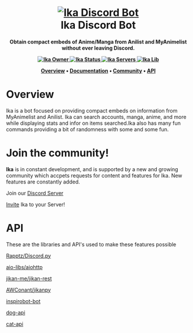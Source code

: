 <h1 align = "center">
  <br>
  <a href = "https://github.com/m-jora/Ika"><img alt = "Ika Discord Bot"></a>
  <br>
  Ika Discord Bot
</h1>

<h4 align = "center"> Obtain compact embeds of Anime/Manga from Anilist and MyAnimelist without ever leaving Discord.

<p align = "center">
  <a href="https://top.gg/user/275065846836101120">
    <img src="https://top.gg/api/widget/owner/705683895055679521.svg?noavatar=true" alt="Ika Owner">
  </a>
  <a href="https://top.gg/bot/705683895055679521">
    <img src="https://top.gg/api/widget/status/705683895055679521.svg" alt="Ika Status" />
  </a>
  <a href="https://top.gg/bot/705683895055679521">
    <img src="https://top.gg/api/widget/servers/705683895055679521.svg?noavatar=true" alt="Ika Servers" />
  </a>
  <a href="https://top.gg/bot/705683895055679521">
    <img src="https://top.gg/api/widget/lib/705683895055679521.svg?noavatar=true" alt="Ika Lib" />
</a>

<p align = "center">
  <a href = "#overview">Overview</a>
  •
  <a href = "https://hheselbarth.gitbook.io/ika/">Documentation</a>
  •
  <a href = "#join-the-community">Community</a>
  •
  <a href = "#API">API</a>
</p>

# Overview

Ika is a bot focused on providing compact embeds on information from MyAnimelist and Anilist. Ika can search
accounts, manga, anime, and more while displaying stats and infor on items searched.Ika also has
many fun commands providing a bit of randomness with some and some fun.

# Join the community!

**Ika** is in constant development, and is supported by a new and growing community which accpets requests
for content and features for Ika. New features are constantly added. 

Join our [Discord Server](https://discord.gg/xG7HEHu)

[Invite](https://discord.com/api/oauth2/authorize?client_id=705683895055679521&permissions=3533888&scope=bot) Ika to your Server!

# API

These are the libraries and API's used to make these features possible

[Rapptz/Discord.py](https://github.com/Rapptz/discord.py)

[aio-libs/aiohttp](https://github.com/aio-libs/aiohttp)

[jikan-me/jikan-rest](https://github.com/jikan-me/jikan-rest)

[AWConant/jikanpy](https://github.com/AWConant/jikanpy)

[inspirobot-bot](https://inspirobot.me/api?generate=true)

[dog-api](https://dog.ceo/dog-api/)

[cat-api](http://thecatapi.com)
